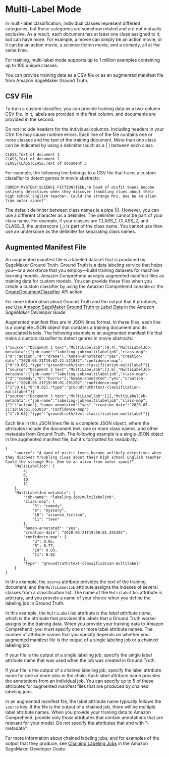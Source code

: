 # Multi\-Label Mode<a name="how-document-classification-training-multi-label"></a>

In multi\-label classification, individual classes represent different categories, but these categories are somehow related and are not mutually exclusive\. As a result, each document has at least one class assigned to it, but can have more\. For example, a movie can simply be an action movie, or it can be an action movie, a science fiction movie, and a comedy, all at the same time\.

For training, multi\-label mode supports up to 1 million examples containing up to 100 unique classes\.

You can provide training data as a CSV file or as an augmented manifest file from Amazon SageMaker Ground Truth\.

## CSV File<a name="how-document-classification-training-multi-label-csv"></a>

To train a custom classifier, you can provide training data as a two\-column CSV file\. In it, labels are provided in the first column, and documents are provided in the second\.

Do not include headers for the individual columns\. Including headers in your CSV file may cause runtime errors\. Each line of the file contains one or more classes and the text of the training document\. More than one class can be indicated by using a delimiter \(such as a \| \) between each class\.

```
CLASS,Text of document 1
CLASS,Text of document 2
CLASS|CLASS|CLASS,Text of document 3
```

For example, the following line belongs to a CSV file that trains a custom classifier to detect genres in movie abstracts:

```
COMEDY|MYSTERY|SCIENCE_FICTION|TEEN,"A band of misfit teens become unlikely detectives when they discover troubling clues about their high school English teacher. Could the strange Mrs. Doe be an alien from outer space?"
```

The default delimiter between class names is a pipe \(\|\)\. However, you can use a different character as a delimiter\. The delimiter cannot be part of your class name\. For example, if your classes are CLASS\_1, CLASS\_2, and CLASS\_3, the underscore \(**\_**\) is part of the class name\. You cannot use then use an underscore as the delimiter for separating class names\.

## Augmented Manifest File<a name="how-document-classification-training-multi-label-manifest"></a>

An augmented manifest file is a labeled dataset that is produced by SageMaker Ground Truth\. Ground Truth is a data labeling service that helps you—or a workforce that you employ—build training datasets for machine learning models\. Amazon Comprehend accepts augmented manifest files as training data for custom models\. You can provide these files when you create a custom classifier by using the Amazon Comprehend console or the [CreateDocumentClassifier](API_CreateDocumentClassifier.md) API action\. 

For more information about Ground Truth and the output that it produces, see [Use Amazon SageMaker Ground Truth to Label Data](https://docs.aws.amazon.com/sagemaker/latest/dg/sms.html) in the *Amazon SageMaker Developer Guide*\.

Augmented manifest files are in JSON lines format\. In these files, each line is a complete JSON object that contains a training document and its associated labels\. The following example is an augmented manifest file that trains a custom classifier to detect genres in movie abstracts:

```
{"source":"Document 1 text","MultiLabelJob":[0,4],"MultiLabelJob-metadata":{"job-name":"labeling-job/multilabeljob","class-map":{"0":"action","4":"drama"},"human-annotated":"yes","creation-date":"2020-05-21T19:02:21.521882","confidence-map":{"0":0.66},"type":"groundtruth/text-classification-multilabel"}}
{"source":"Document 2 text","MultiLabelJob":[3,6],"MultiLabelJob-metadata":{"job-name":"labeling-job/multilabeljob","class-map":{"3":"comedy","6":"horror"},"human-annotated":"yes","creation-date":"2020-05-21T19:00:01.291202","confidence-map":{"1":0.61,"0":0.61},"type":"groundtruth/text-classification-multilabel"}}
{"source":"Document 3 text","MultiLabelJob":[1],"MultiLabelJob-metadata":{"job-name":"labeling-job/multilabeljob","class-map":{"1":"action"},"human-annotated":"yes","creation-date":"2020-05-21T18:58:51.662050","confidence-map":{"1":0.68},"type":"groundtruth/text-classification-multilabel"}}
```

Each line in this JSON lines file is a complete JSON object, where the attributes include the document text, one or more class names, and other metadata from Ground Truth\. The following example is a single JSON object in the augmented manifest file, but it's formatted for readability: 

```
{
    "source": "A band of misfit teens become unlikely detectives when they discover troubling clues about their high school English teacher. Could the strange Mrs. Doe be an alien from outer space?",
    "MultiLabelJob": [
        3,
        8,
        10,
        11
    ],
    "MultiLabelJob-metadata": {
        "job-name": "labeling-job/multilabeljob",
        "class-map": {
            "3": "comedy",
            "8": "mystery",
            "10": "science_fiction",
            "11": "teen"
        },
        "human-annotated": "yes",
        "creation-date": "2020-05-21T19:00:01.291202",
        "confidence-map": {
            "3": 0.95,
            "8": 0.77,
            "10": 0.83,
            "11": 0.92
        },
        "type": "groundtruth/text-classification-multilabel"
    }
}
```

In this example, the `source` attribute provides the text of the training document, and the `MultiLabelJob` attribute assigns the indexes of several classes from a classification list\. The name of the `MultiLabelJob` attribute is arbitrary, and you provide a name of your choice when you define the labeling job in Ground Truth\. 

In this example, the `MultiLabelJob` attribute is the *label attribute name*, which is the attribute that provides the labels that a Ground Truth worker assigns to the training data\. When you provide your training data to Amazon Comprehend, you must specify one or more label attribute names\. The number of attribute names that you specify depends on whether your augmented manifest file is the output of a single labeling job or a chained labeling job\.

If your file is the output of a single labeling job, specify the single label attribute name that was used when the job was created in Ground Truth\. 

If your file is the output of a chained labeling job, specify the label attribute name for one or more jobs in the chain\. Each label attribute name provides the annotations from an individual job\. You can specify up to 5 of these attributes for augmented manifest files that are produced by chained labeling jobs\. 

In an augmented manifest file, the label attribute name typically follows the `source` key\. If the file is the output of a chained job, there will be multiple label attribute names\. When you provide your training data to Amazon Comprehend, provide only those attributes that contain annotations that are relevant for your model\. Do not specify the attributes that end with "\-metadata"\.

For more information about chained labeling jobs, and for examples of the output that they produce, see [Chaining Labeling Jobs](https://docs.aws.amazon.com/sagemaker/latest/dg/sms-reusing-data.html) in the Amazon SageMaker Developer Guide\.